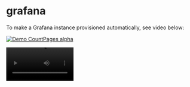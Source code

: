 # grafana
To make a Grafana instance provisioned automatically, see video below:


[![Demo CountPages alpha](https://devopsy.ir/grafana.gif)](https://hajifirouz1.cdn.asset.aparat.com/aparat-video/f50979113f470df0c0eff3d76b903a5239495125-720p.mp4?wmsAuthSign=eyJhbGciOiJIUzI1NiIsInR5cCI6IkpXVCJ9.eyJ0b2tlbiI6IjEzMDAxM2ZhZjMzZGM3YzE2MmRmYWZkMzdhZDg5Y2QzIiwiZXhwIjoxNjM2NzU0MDQ2LCJpc3MiOiJTYWJhIElkZWEgR1NJRyJ9.65EKOT_G94Cnk2ZoGdwvmvoW5FT6IX2NC0l07Xngj74)

<video src='https://hajifirouz1.cdn.asset.aparat.com/aparat-video/f50979113f470df0c0eff3d76b903a5239495125-720p.mp4?wmsAuthSign=eyJhbGciOiJIUzI1NiIsInR5cCI6IkpXVCJ9.eyJ0b2tlbiI6IjEzMDAxM2ZhZjMzZGM3YzE2MmRmYWZkMzdhZDg5Y2QzIiwiZXhwIjoxNjM2NzU0MDQ2LCJpc3MiOiJTYWJhIElkZWEgR1NJRyJ9.65EKOT_G94Cnk2ZoGdwvmvoW5FT6IX2NC0l07Xngj74' width=180/>
